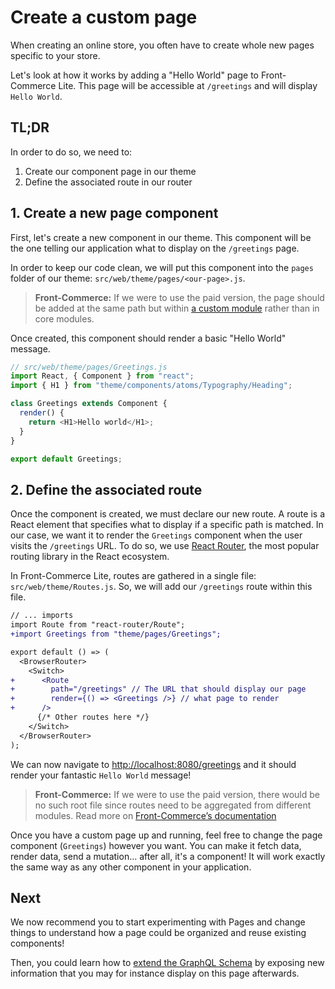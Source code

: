 # Create a custom page

When creating an online store, you often have to create whole new pages specific to your store.

Let's look at how it works by adding a "Hello World" page to Front-Commerce Lite.
This page will be accessible at `/greetings` and will display `Hello World`.

## TL;DR

In order to do so, we need to:

1.  Create our component page in our theme
2.  Define the associated route in our router

## 1. Create a new page component

First, let's create a new component in our theme.
This component will be the one telling our application what to display on the `/greetings` page.

In order to keep our code clean, we will put this component into the `pages` folder of our theme: `src/web/theme/pages/<our-page>.js`.

> **Front-Commerce:** If we were to use the paid version, the page should be
> added at the same path but within [a custom module](https://developers.front-commerce.com/docs/essentials/extend-the-theme.html#Configure-your-custom-theme-and-use-it-in-your-application) rather than in core modules.

Once created, this component should render a basic "Hello World" message.

```js
// src/web/theme/pages/Greetings.js
import React, { Component } from "react";
import { H1 } from "theme/components/atoms/Typography/Heading";

class Greetings extends Component {
  render() {
    return <H1>Hello world</H1>;
  }
}

export default Greetings;
```

## 2. Define the associated route

Once the component is created, we must declare our new route.
A route is a React element that specifies what to display if a specific path is matched.
In our case, we want it to render the `Greetings` component when the user visits the `/greetings` URL.
To do so, we use [React Router](https://reacttraining.com/react-router/web/guides/philosophy), the most popular routing library in the React ecosystem.

In Front-Commerce Lite, routes are gathered in a single file: `src/web/theme/Routes.js`.
So, we will add our `/greetings` route within this file.

```diff
// ... imports
import Route from "react-router/Route";
+import Greetings from "theme/pages/Greetings";

export default () => (
  <BrowserRouter>
    <Switch>
+      <Route
+        path="/greetings" // The URL that should display our page
+        render={() => <Greetings />} // what page to render
+      />
      {/* Other routes here */}
    </Switch>
  </BrowserRouter>
);
```

We can now navigate to [http://localhost:8080/greetings](http://localhost:8080/greetings) and it should render your fantastic `Hello World` message!

> **Front-Commerce:** If we were to use the paid version, there would be no such root file since routes need to be aggregated from different modules.
> Read more on [Front-Commerce’s documentation](https://developers.front-commerce.com/docs/essentials/add-a-page-client-side.html)

Once you have a custom page up and running, feel free to change the page component (`Greetings`) however you want.
You can make it fetch data, render data, send a mutation… after all, it's a component!
It will work exactly the same way as any other component in your application.

## Next

We now recommend you to start experimenting with Pages and change things to understand how a page could be organized and reuse existing components!

Then, you could learn how to [extend the GraphQL Schema](extend-graphql-schema.md) by exposing new information that you may for instance display on this page afterwards.
